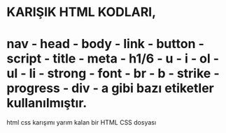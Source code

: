 # KARIŞIK HTML KODLARI,
# nav - head - body - link - button - script - title - meta - h1/6 - u - i - ol - ul - li - strong - font - br - b - strike - progress - div - a gibi bazı etiketler kullanılmıştır.
html css karışımı yarım kalan bir HTML CSS dosyası
